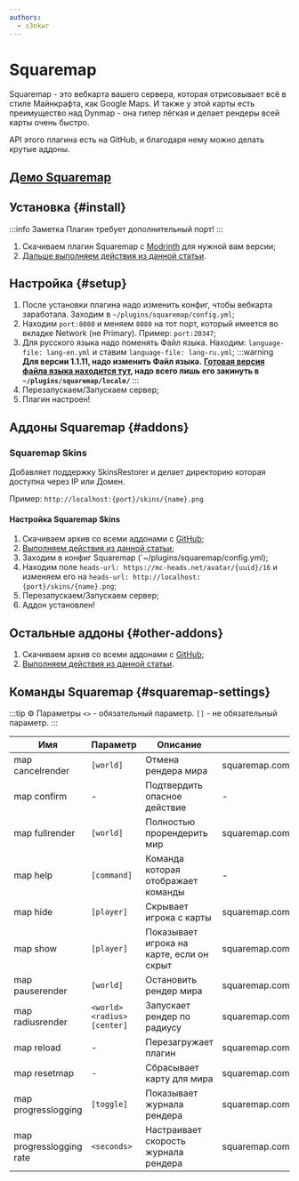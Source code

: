 ```yaml
---
authors: 
  - s3nkwr
---
```


# Squaremap

Squaremap - это вебкарта вашего сервера, которая отрисовывает всё в стиле Майнкрафта, как Google Maps.
И также у этой карты есть преимущество над Dynmap - она гипер лёгкая и делает рендеры всей карты очень быстро.

API этого плагина есть на GitHub, и благодаря нему можно делать крутые аддоны.

## [Демо Squaremap](https://squaremap-demo.jpenilla.xyz/)

## Установка {#install}

:::info Заметка
Плагин требует дополнительный порт!
:::

1. Скачиваем плагин Squaremap с [Modrinth](https://modrinth.com/plugin/squaremap) для нужной вам версии;
2. [Дальше выполняем действия из данной статьи](/minecraft/installplugins).

## Настройка {#setup}

1. После установки плагина надо изменить конфиг, чтобы вебкарта заработала. Заходим в `~/plugins/squaremap/config.yml`;
2. Находим `port:8080` и меняем `8080` на тот порт, который имеется во вкладке Network (не Primary). Пример: `port:20347`;
3. Для русского языка надо поменять Файл языка. Находим: `language-file: lang-en.yml` и ставим `language-file: lang-ru.yml`;
   :::warning
   **Для версии 1.1.11, надо изменить Файл языка.** **[Готовая версия файла языка находится тут](https://minhaskamal.github.io/DownGit/#/home?url=https://github.com/jpenilla/squaremap/blob/master/common/src/main/resources/locale/lang-ru.yml), надо всего лишь его закинуть в `~/plugins/squaremap/locale/`**
   :::
4. Перезапускаем/Запускаем сервер;
5. Плагин настроен!

## Аддоны Squaremap {#addons}

### Squaremap Skins

Добавляет поддержку SkinsRestorer и делает директорию которая доступна через IP или Домен.

Пример: `http://localhost:{port}/skins/{name}.png`

#### Настройка Squaremap Skins

1. Скачиваем архив со всеми аддонами с [GitHub](https://nightly.link/jpenilla/squaremap-addons/workflows/build/master/artifacts.zip);
2. [Выполняем действия из данной статьи](/minecraft/installplugins);
3. Заходим в конфиг Squaremap (`~/plugins/squaremap/config.yml);
4. Находим поле `heads-url: https://mc-heads.net/avatar/{uuid}/16` и изменяем его на `heads-url: http://localhost:{port}/skins/{name}.png`;
5. Перезапускаем/Запускаем сервер;
6. Аддон установлен!

## Остальные аддоны {#other-addons}

1. Скачиваем архив со всеми аддонами с [GitHub](https://nightly.link/jpenilla/squaremap-addons/workflows/build/master/artifacts.zip);
2. [Выполняем действия из данной статьи](/minecraft/installplugins).

## Команды Squaremap {#squaremap-settings}

:::tip :gear: Параметры
`<>` - обязательный параметр.
`[]` - не обязательный параметр.
:::

| Имя | Параметр | Описание | Право |
| --- | -------- | -------- | ----- |
| map cancelrender | `[world]` | Отмена рендера мира | squaremap.command.cancelrender |
| map confirm | - | Подтвердить опасное действие  | - |
| map fullrender | `[world]` | Полностью прорендерить мир | squaremap.command.fullrender |
| map help | `[command]` | Команда которая отображает команды | - |
| map hide | `[player]` | Скрывает игрока с карты | squaremap.command.hide |
| map show | `[player]` | Показывает игрока на карте, если он скрыт | squaremap.command.show |
| map pauserender | `[world]` | Остановить рендер мира | squaremap.command.pauserender |
| map radiusrender | `<world> <radius> [center]` | Запускает рендер по радиусу | squaremap.command.radiusrender |
| map reload | - | Перезагружает плагин | squaremap.command.reload |
| map resetmap | - | Сбрасывает карту для мира | squaremap.command.resetmap |
| map progresslogging | `[toggle]` | Показывает журнала рендера | squaremap.command.progresslogging |
| map progresslogging rate | `<seconds>` | Настраивает скорость журнала рендера | squaremap.command.progresslogging |
